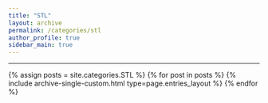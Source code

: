 ```yaml
---
title: "STL"
layout: archive
permalink: /categories/stl
author_profile: true
sidebar_main: true
---
```


<!-- 공백이 포함되어 있는 카테고리 이름의 경우 site.categories['a b c'] 이런식으로! -->

***

{% assign posts = site.categories.STL %}
{% for post in posts %} {% include archive-single-custom.html type=page.entries_layout %} {% endfor %}
